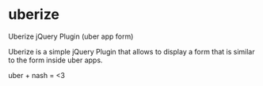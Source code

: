 uberize
=======

Uberize jQuery Plugin (uber app form)

Uberize is a simple jQuery Plugin that allows to display a form that is similar to the form inside uber apps.

uber + nash = <3
